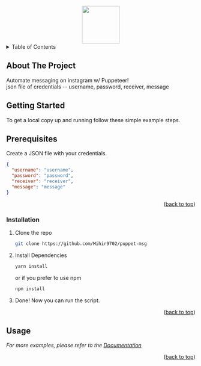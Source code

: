 <div id="top"></div>

<br />

<div display="flex" justify="center" align="center">
<img src="https://user-images.githubusercontent.com/10379601/29446482-04f7036a-841f-11e7-9872-91d1fc2ea683.png" width="100px" />
</div>

<!-- TABLE OF CONTENTS -->
<details>
  <summary>Table of Contents</summary>
  <ol>
    <li>
      <a href="#about-the-project">About The Project</a>
    </li>
    <li>
      <a href="#getting-started">Getting Started</a>
      <ul>
        <li><a href="#prerequisites">Prerequisites</a></li>
        <li><a href="#installation">Installation</a></li>
      </ul>
    </li>
    <li><a href="#usage">Usage</a></li>
  </ol>
</details>

<!-- ABOUT THE PROJECT -->

## About The Project

Automate messaging on instagram w/ Puppeteer!
<br />
json file of credentials -- username, password, receiver, message

<!-- GETTING STARTED -->

## Getting Started

To get a local copy up and running follow these simple example steps.

## Prerequisites

Create a JSON file with your credentials.

```json
{
  "username": "username",
  "password": "password",
  "receiver": "receiver",
  "message": "message"
}
```

<p align="right">(<a href="#top">back to top</a>)</p>

### Installation

1. Clone the repo
   ```sh
   git clone https://github.com/Mihir9702/puppet-msg
   ```
2. Install Dependencies

   ```sh
   yarn install
   ```

   or if you prefer to use npm

   ```sh
   npm install
   ```

3. Done! Now you can run the script.

<p align="right">(<a href="#top">back to top</a>)</p>

<!-- USAGE EXAMPLES -->

## Usage

_For more examples, please refer to the [Documentation](https://github.com/puppeteer/puppeteer)_

<p align="right">(<a href="#top">back to top</a>)</p>
